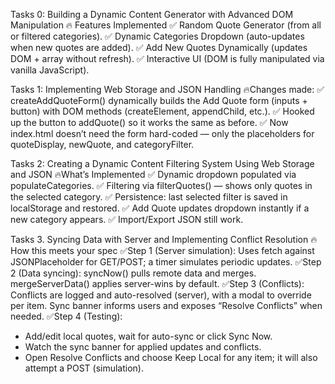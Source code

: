 Tasks 0: Building a Dynamic Content Generator with Advanced DOM Manipulation
🔥 Features Implemented
✅ Random Quote Generator (from all or filtered categories).
✅ Dynamic Categories Dropdown (auto-updates when new quotes are added).
✅ Add New Quotes Dynamically (updates DOM + array without refresh).
✅ Interactive UI (DOM is fully manipulated via vanilla JavaScript).


Tasks 1: Implementing Web Storage and JSON Handling
🔥Changes made:
✅ createAddQuoteForm() dynamically builds the Add Quote form (inputs + button) with DOM methods (createElement, appendChild, etc.).
✅ Hooked up the button to addQuote() so it works the same as before.
✅ Now index.html doesn’t need the form hard-coded — only the placeholders for quoteDisplay, newQuote, and categoryFilter.


Tasks 2: Creating a Dynamic Content Filtering System Using Web Storage and JSON
🔥What’s Implemented
✅ Dynamic dropdown populated via populateCategories.
✅ Filtering via filterQuotes() — shows only quotes in the selected category.
✅ Persistence: last selected filter is saved in localStorage and restored.
✅ Add Quote updates dropdown instantly if a new category appears.
✅ Import/Export JSON still work.


Tasks 3. Syncing Data with Server and Implementing Conflict Resolution
🔥How this meets your spec
✅Step 1 (Server simulation): Uses fetch against JSONPlaceholder for GET/POST; a timer simulates periodic updates.
✅Step 2 (Data syncing): syncNow() pulls remote data and merges. mergeServerData() applies server-wins by default.
✅Step 3 (Conflicts): Conflicts are logged and auto-resolved (server), with a modal to override per item. Sync banner informs users and exposes “Resolve Conflicts” when needed.
✅Step 4 (Testing):
* Add/edit local quotes, wait for auto-sync or click Sync Now.
* Watch the sync banner for applied updates and conflicts.
* Open Resolve Conflicts and choose Keep Local for any item; it will also attempt a POST (simulation).